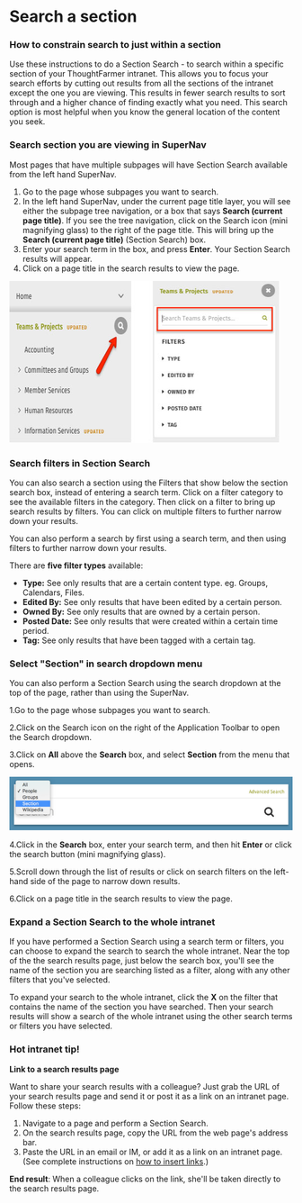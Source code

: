 # Search a section



### How to constrain search to just within a section

Use these instructions to do a Section Search - to search within a specific section of your ThoughtFarmer intranet. This allows you to focus your search efforts by cutting out results from all the sections of the intranet except the one you are viewing. This results in fewer search results to sort through and a higher chance of finding exactly what you need. This search option is most helpful when you know the general location of the content you seek.

### Search section you are viewing in SuperNav

Most pages that have multiple subpages will have Section Search available from the left hand SuperNav.

1. Go to the page whose subpages you want to search.
2. In the left hand SuperNav, under the current page title layer, you will see either the subpage tree navigation, or a box that says **Search \(current page title\)**. If you see the tree navigation, click on the Search icon \(mini magnifying glass\) to the right of the page title. This will bring up the **Search \(current page title\)** \(Section Search\) box.
3. Enter your search term in the box, and press **Enter**. Your Section Search results will appear.
4. Click on a page title in the search results to view the page.

![](../../.gitbook/assets/1%20%2858%29.jpg)



### Search filters in Section Search

You can also search a section using the Filters that show below the section search box, instead of entering a search term. Click on a filter category to see the available filters in the category. Then click on a filter to bring up search results by filters. You can click on multiple filters to further narrow down your results.  
  
You can also perform a search by first using a search term, and then using filters to further narrow down your results.  
  
There are **five filter types** available: 

* **Type:** See only results that are a certain content type. eg. Groups, Calendars, Files.
* **Edited By:** See only results that have been edited by a certain person.
* **Owned By:** See only results that are owned by a certain person.
* **Posted Date:** See only results that were created within a certain time period.
* **Tag:** See only results that have been tagged with a certain tag.

### Select "Section" in search dropdown menu

You can also perform a Section Search using the search dropdown at the top of the page, rather than using the SuperNav.

1.Go to the page whose subpages you want to search.

2.Click on the Search icon on the right of the Application Toolbar to open the Search dropdown. 

3.Click on **All** above the **Search** box, and select **Section** from the menu that opens.

![](../../.gitbook/assets/2%20%2825%29.png)



4.Click in the **Search** box, enter your search term, and then hit **Enter** or click the search button \(mini magnifying glass\).

5.Scroll down through the list of results or click on search filters on the left-hand side of the page to narrow down results.

6.Click on a page title in the search results to view the page.

### Expand a Section Search to the whole intranet

If you have performed a Section Search using a search term or filters, you can choose to expand the search to search the whole intranet. Near the top of the the search results page, just below the search box, you'll see the name of the section you are searching listed as a filter, along with any other filters that you've selected.  
  
To expand your search to the whole intranet, click the **X** on the filter that contains the name of the section you have searched. Then your search results will show a search of the whole intranet using the other search terms or filters you have selected.  
 

### Hot intranet tip!

**Link to a search results page**

Want to share your search results with a colleague? Just grab the URL of your search results page and send it or post it as a link on an intranet page. Follow these steps:

1. Navigate to a page and perform a Section Search.
2. On the search results page, copy the URL from the web page's address bar.
3. Paste the URL in an email or IM, or add it as a link on an intranet page. \(See complete instructions on [how to insert links](../edit-page-contents/insert-links/).\)

**End result**: When a colleague clicks on the link, she'll be taken directly to the search results page.

